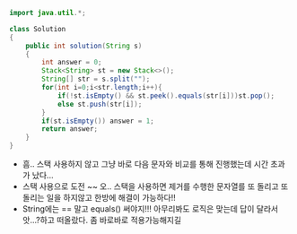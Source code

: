 ```java
import java.util.*;

class Solution
{
    public int solution(String s)
    {
        int answer = 0;
        Stack<String> st = new Stack<>();
        String[] str = s.split("");
        for(int i=0;i<str.length;i++){
            if(!st.isEmpty() && st.peek().equals(str[i]))st.pop();
            else st.push(str[i]);
        }
        if(st.isEmpty()) answer = 1;
        return answer;
    }
}
```

- 흠.. 스택 사용하지 않고 그냥 바로 다음 문자와 비교를 통해 진행했는데 시간 초과가 났다...
- 스택 사용으로 도전 ~~ 오.. 스택을 사용하면 제거를 수행한 문자열를 또 돌리고 또 돌리는 일을 하지않고 한방에 해결이 가능하다!!
- String에는 == 말고 equals() 써야지!!! 아무리봐도 로직은 맞는데 답이 달라서 앗...?하고 떠올랐다. 좀 바로바로 적용가능해지길
